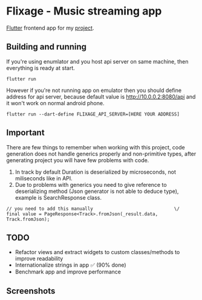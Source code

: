 # Flixage - Music streaming app

[Flutter](https://flutter.dev) frontend app for my [project](https://github.com/ZbutwialyPiernik/flixage).

## Building and running

If you're using enumlator and you host api server on same machine, then everything is ready at start.

```
flutter run
```

However if you're not running app on emulator then you should define address for api server, because default value is http://10.0.0.2:8080/api and it won't work on normal android phone.

```
flutter run --dart-define FLIXAGE_API_SERVER=[HERE YOUR ADDRESS]
```

## Important

There are few things to remember when working with this project, code generation does not handle generics properly and non-primitive types, after generating project you will have few problems with code.

1. In track by default Duration is deserialized by microseconds, not miliseconds like in API.
2. Due to problems with generics you need to give reference to deserializing method (Json generator is not able to deduce type), example is SearchResponse class.

```
// you need to add this manually                              \/
final value = PageResponse<Track>.fromJson(_result.data, Track.fromJson);
```

## TODO

- Refactor views and extract widgets to custom classes/methods to improve readability
- Internationalize strings in app ✅ (90% done)
- Benchmark app and improve performance

## Screenshots
